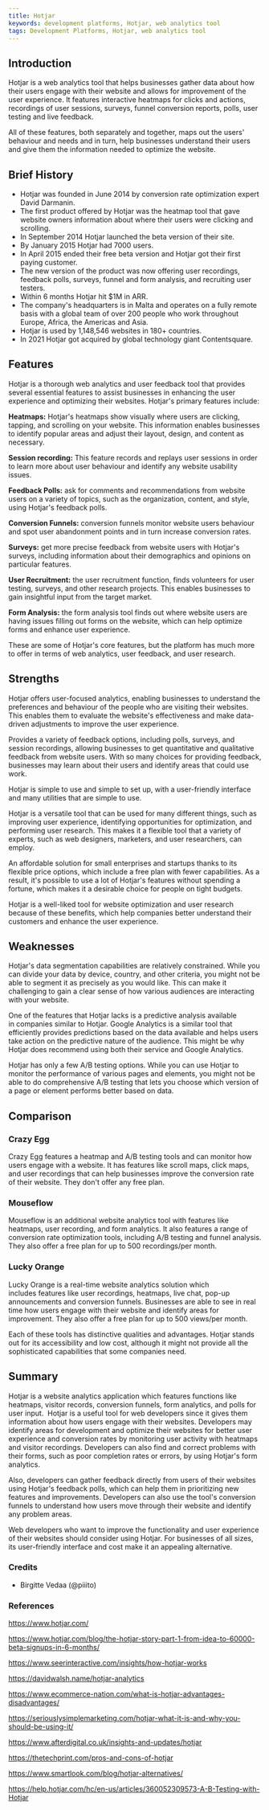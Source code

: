```yaml
---
title: Hotjar
keywords: development platforms, Hotjar, web analytics tool
tags: Development Platforms, Hotjar, web analytics tool
---
```


## Introduction

Hotjar is a web analytics tool that helps businesses gather data about how their users engage with their website and allows for improvement of the user experience. It features interactive heatmaps for clicks and actions, recordings of user sessions, surveys, funnel conversion reports, polls, user testing and live feedback.

All of these features, both separately and together, maps out the users' behaviour and needs and in turn, help businesses understand their users and give them the information needed to optimize the website.

## Brief History

- Hotjar was founded in June 2014 by conversion rate optimization expert David Darmanin.
- The first product offered by Hotjar was the heatmap tool that gave website owners information about where their users were clicking and scrolling.
- In September 2014 Hotjar launched the beta version of their site.
- By January 2015 Hotjar had 7000 users.
- In April 2015 ended their free beta version and Hotjar got their first paying customer.
- The new version of the product was now offering user recordings, feedback polls, surveys, funnel and form analysis, and recruiting user testers.
- Within 6 months Hotjar hit $1M in ARR.
- The company's headquarters is in Malta and operates on a fully remote basis with a global team of over 200 people who work throughout Europe, Africa, the Americas and Asia.
- Hotjar is used by 1,148,546 websites in 180+ countries.
- In 2021 Hotjar got acquired by global technology giant Contentsquare.

## Features

Hotjar is a thorough web analytics and user feedback tool that provides several essential features to assist businesses in enhancing the user experience and optimizing their websites. Hotjar's primary features include:

**Heatmaps:** Hotjar's heatmaps show visually where users are clicking, tapping, and scrolling on your website. This information enables businesses to identify popular areas and adjust their layout, design, and content as necessary.

**Session recording:** This feature records and replays user sessions in order to learn more about user behaviour and identify any website usability issues.

**Feedback Polls:** ask for comments and recommendations from website users on a variety of topics, such as the organization, content, and style, using Hotjar's feedback polls.

**Conversion Funnels:** conversion funnels monitor website users behaviour and spot user abandonment points and in turn increase conversion rates.

**Surveys:** get more precise feedback from website users with Hotjar's surveys, including information about their demographics and opinions on particular features.

**User Recruitment:** the user recruitment function, finds volunteers for user testing, surveys, and other research projects. This enables businesses to gain insightful input from the target market.

**Form Analysis:** the form analysis tool finds out where website users are having issues filling out forms on the website, which can help optimize forms and enhance user experience.

These are some of Hotjar's core features, but the platform has much more to offer in terms of web analytics, user feedback, and user research.

## Strengths

Hotjar offers user-focused analytics, enabling businesses to understand the preferences and behaviour of the people who are visiting their websites. This enables them to evaluate the website's effectiveness and make data-driven adjustments to improve the user experience.

Provides a variety of feedback options, including polls, surveys, and session recordings, allowing businesses to get quantitative and qualitative feedback from website users. With so many choices for providing feedback, businesses may learn about their users and identify areas that could use work.

Hotjar is simple to use and simple to set up, with a user-friendly interface and many utilities that are simple to use.

Hotjar is a versatile tool that can be used for many different things, such as improving user experience, identifying opportunities for optimization, and performing user research. This makes it a flexible tool that a variety of experts, such as web designers, marketers, and user researchers, can employ.

An affordable solution for small enterprises and startups thanks to its flexible price options, which include a free plan with fewer capabilities. As a result, it's possible to use a lot of Hotjar's features without spending a fortune, which makes it a desirable choice for people on tight budgets.

Hotjar is a well-liked tool for website optimization and user research because of these benefits, which help companies better understand their customers and enhance the user experience.

## Weaknesses

Hotjar's data segmentation capabilities are relatively constrained. While you can divide your data by device, country, and other criteria, you might not be able to segment it as precisely as you would like. This can make it challenging to gain a clear sense of how various audiences are interacting with your website.

One of the features that Hotjar lacks is a predictive analysis available in companies similar to Hotjar. Google Analytics is a similar tool that efficiently provides predictions based on the data available and helps users take action on the predictive nature of the audience. This might be why Hotjar does recommend using both their service and Google Analytics.

Hotjar has only a few A/B testing options. While you can use Hotjar to monitor the performance of various pages and elements, you might not be able to do comprehensive A/B testing that lets you choose which version of a page or element performs better based on data.

## Comparison

### Crazy Egg

Crazy Egg features a heatmap and A/B testing tools and can monitor how users engage with a website. It has features like scroll maps, click maps, and user recordings that can help businesses improve the conversion rate of their website. They don't offer any free plan.

### Mouseflow

Mouseflow is an additional website analytics tool with features like heatmaps, user recording, and form analytics. It also features a range of conversion rate optimization tools, including A/B testing and funnel analysis. They also offer a free plan for up to 500 recordings/per month.

### Lucky Orange

Lucky Orange is a real-time website analytics solution which includes features like user recordings, heatmaps, live chat, pop-up announcements and conversion funnels. Businesses are able to see in real time how users engage with their website and identify areas for improvement. They also offer a free plan for up to 500 views/per month.

Each of these tools has distinctive qualities and advantages. Hotjar stands out for its accessibility and low cost, although it might not provide all the sophisticated capabilities that some companies need.

## Summary

Hotjar is a website analytics application which features functions like heatmaps, visitor records, conversion funnels, form analytics, and polls for user input. 
Hotjar is a useful tool for web developers since it gives them information about how users engage with their websites. Developers may identify areas for development and optimize their websites for better user experience and conversion rates by monitoring user activity with heatmaps and visitor recordings. Developers can also find and correct problems with their forms, such as poor completion rates or errors, by using Hotjar's form analytics.

Also, developers can gather feedback directly from users of their websites using Hotjar's feedback polls, which can help them in prioritizing new features and improvements. Developers can also use the tool's conversion funnels to understand how users move through their website and identify any problem areas.

Web developers who want to improve the functionality and user experience of their websites should consider using Hotjar. For businesses of all sizes, its user-friendly interface and cost make it an appealing alternative.

### Credits

- Birgitte Vedaa (@piiito)

### References

https://www.hotjar.com/

https://www.hotjar.com/blog/the-hotjar-story-part-1-from-idea-to-60000-beta-signups-in-6-months/

https://www.seerinteractive.com/insights/how-hotjar-works

https://davidwalsh.name/hotjar-analytics

https://www.ecommerce-nation.com/what-is-hotjar-advantages-disadvantages/

https://seriouslysimplemarketing.com/hotjar-what-it-is-and-why-you-should-be-using-it/

https://www.afterdigital.co.uk/insights-and-updates/hotjar

https://thetechprint.com/pros-and-cons-of-hotjar

https://www.smartlook.com/blog/hotjar-alternatives/

https://help.hotjar.com/hc/en-us/articles/360052309573-A-B-Testing-with-Hotjar
